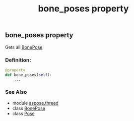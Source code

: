 ﻿---
title: bone_poses property
second_title: Aspose.3D for Python via .NET API References
description: 
type: docs
weight: 80
url: /python-net/aspose.threed/pose/bone_poses/
is_root: false
---

## bone_poses property


Gets all [BonePose](/3d/python-net/aspose.threed/bonepose).
### Definition:
```python
@property
def bone_poses(self):
    ...
```

### See Also
* module [aspose.threed](../../)
* class [BonePose](/3d/python-net/aspose.threed/bonepose)
* class [Pose](/3d/python-net/aspose.threed/pose)
